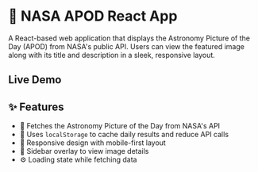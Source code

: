 # 🌌 NASA APOD React App

A React-based web application that displays the Astronomy Picture of the Day (APOD) from NASA's public API. Users can view the featured image along with its title and description in a sleek, responsive layout.

## Live Demo

## ✨ Features

- 📸 Fetches the Astronomy Picture of the Day from NASA's API
- 💾 Uses `localStorage` to cache daily results and reduce API calls
- 📱 Responsive design with mobile-first layout
- 📂 Sidebar overlay to view image details
- ⚙️ Loading state while fetching data